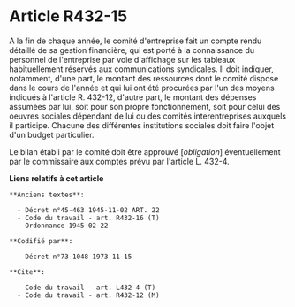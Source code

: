 # Article R432-15

A la fin de chaque année, le comité d'entreprise fait un compte rendu détaillé de sa gestion financière, qui est porté à la
connaissance du personnel de l'entreprise par voie d'affichage sur les tableaux habituellement réservés aux communications
syndicales. Il doit indiquer, notamment, d'une part, le montant des ressources dont le comité dispose dans le cours de
l'année et qui lui ont été procurées par l'un des moyens indiqués à l'article R. 432-12, d'autre part, le montant des
dépenses assumées par lui, soit pour son propre fonctionnement, soit pour celui des oeuvres sociales dépendant de lui ou des
comités interentreprises auxquels il participe. Chacune des différentes institutions sociales doit faire l'objet d'un budget
particulier.

Le bilan établi par le comité doit être approuvé [*obligation*] éventuellement par le commissaire aux comptes prévu par
l'article L. 432-4.

**Liens relatifs à cet article**

	**Anciens textes**:

	  - Décret n°45-463 1945-11-02 ART. 22
	  - Code du travail - art. R432-16 (T)
	  - Ordonnance 1945-02-22

	**Codifié par**:

	  - Décret n°73-1048 1973-11-15

	**Cite**:

	  - Code du travail - art. L432-4 (T)
	  - Code du travail - art. R432-12 (M)
